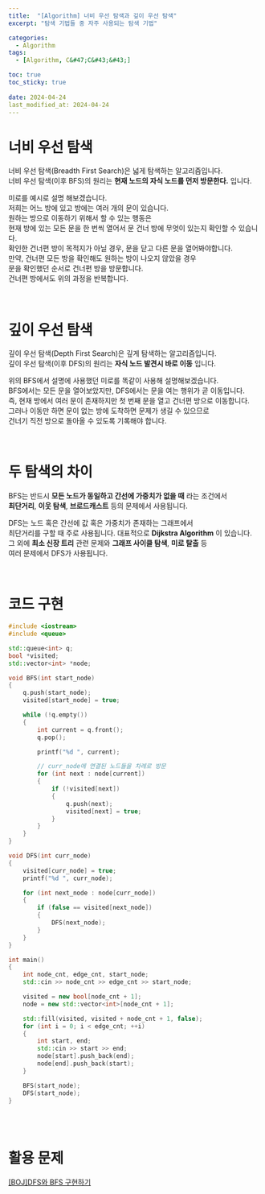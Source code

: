 ```yaml
---
title:  "[Algorithm] 너비 우선 탐색과 깊이 우선 탐색"
excerpt: "탐색 기법들 중 자주 사용되는 탐색 기법"

categories:
  - Algorithm
tags:
  - [Algorithm, C&#47;C&#43;&#43;]

toc: true
toc_sticky: true
 
date: 2024-04-24
last_modified_at: 2024-04-24
---
```


# 너비 우선 탐색
너비 우선 탐색(Breadth First Search)은 넓게 탐색하는 알고리즘입니다.  
너비 우선 탐색(이후 BFS)의 원리는 __현재 노드의 자식 노드를 먼저 방문한다.__ 입니다.  
  
미로를 예시로 설명 해보겠습니다.  
저희는 어느 방에 있고 방에는 여러 개의 문이 있습니다.  
원하는 방으로 이동하기 위해서 할 수 있는 행동은  
현재 방에 있는 모든 문을 한 번씩 열어서 문 건너 방에 무엇이 있는지 확인할 수 있습니다.  
확인한 건너편 방이 목적지가 아닐 경우, 문을 닫고 다른 문을 열어봐야합니다.  
만약, 건너편 모든 방을 확인해도 원하는 방이 나오지 않았을 경우  
문을 확인했던 순서로 건너편 방을 방문합니다.  
건너편 방에서도 위의 과정을 반복합니다.  

<br/>

# 깊이 우선 탐색
깊이 우선 탐색(Depth First Search)은 깊게 탐색하는 알고리즘입니다.  
깊이 우선 탐색(이후 DFS)의 원리는 __자식 노드 발견시 바로 이동__ 입니다.  
  
위의 BFS에서 설명에 사용했던 미로를 똑같이 사용해 설명해보겠습니다.  
BFS에서는 모든 문을 열어보았지만, DFS에서는 문을 여는 행위가 곧 이동입니다.  
즉, 현재 방에서 여러 문이 존재하지만 첫 번째 문을 열고 건너편 방으로 이동합니다.  
그러나 이동만 하면 문이 없는 방에 도착하면 문제가 생길 수 있으므로  
건너기 직전 방으로 돌아올 수 있도록 기록해야 합니다.  

<br/>

# 두 탐색의 차이
BFS는 반드시 __모든 노드가 동일하고 간선에 가중치가 없을 때__ 라는 조건에서  
__최단거리__, __이웃 탐색__, __브로드캐스트__ 등의 문제에서 사용됩니다.  
  
DFS는 노드 혹은 간선에 값 혹은 가중치가 존재하는 그래프에서  
최단거리를 구할 때 주로 사용됩니다. 대표적으로 __Dijkstra Algorithm__ 이 있습니다.  
그 외에 __최소 신장 트리__ 관련 문제와 __그래프 사이클 탐색__, __미로 탈출__ 등  
여러 문제에서 DFS가 사용됩니다.  

<br/>

# 코드 구현
```c++
#include <iostream>
#include <queue>

std::queue<int> q;
bool *visited;
std::vector<int> *node;

void BFS(int start_node)
{
    q.push(start_node);
    visited[start_node] = true;

    while (!q.empty())
    {
        int current = q.front();
        q.pop();

        printf("%d ", current);

        // curr_node에 연결된 노드들을 차례로 방문
        for (int next : node[current])
        {
            if (!visited[next])
            {
                q.push(next);
                visited[next] = true;
            }
        }
    }
}

void DFS(int curr_node)
{
    visited[curr_node] = true;
    printf("%d ", curr_node);

    for (int next_node : node[curr_node])
    {
        if (false == visited[next_node])
        {
            DFS(next_node);
        }
    }
}

int main() 
{
	int node_cnt, edge_cnt, start_node;
    std::cin >> node_cnt >> edge_cnt >> start_node;

    visited = new bool[node_cnt + 1];
    node = new std::vector<int>[node_cnt + 1];

    std::fill(visited, visited + node_cnt + 1, false);
    for (int i = 0; i < edge_cnt; ++i)
    {
        int start, end;
        std::cin >> start >> end;
        node[start].push_back(end);
        node[end].push_back(start);
    }

    BFS(start_node);
    DFS(start_node);
}   
   
```

<br/>

# 활용 문제
[[BOJ]DFS와 BFS 구현하기](https://www.acmicpc.net/problem/1260)  